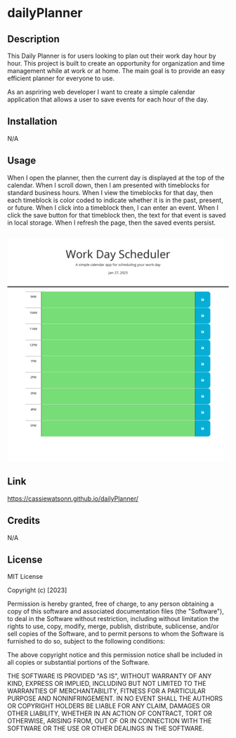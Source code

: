 # dailyPlanner

## Description

This Daily Planner is for users looking to plan out their work day hour by hour. This project is built to create an opportunity for organization and time management while at work or at home. The main goal is to provide an easy efficient planner for everyone to use. 

As an aspriring web developer I want to create a simple calendar application that allows a user to save events for each hour of the day.

## Installation 
N/A

## Usage

When I open the planner, then the current day is displayed at the top of the calendar. When I scroll down, then I am presented with timeblocks for standard business hours. When I view the timeblocks for that day, then each timeblock is color coded to indicate whether it is in the past, present, or future. When I click into a timeblock then, I can enter an event. When I click the save button for that timeblock then, the text for that event is saved in local storage. When I refresh the page, then the saved events persist. 


## ![Daily Planner](./assets/images/Work%20Day%20Scheduler.png)

## Link 

https://cassiewatsonn.github.io/dailyPlanner/



## Credits 
N/A 

## License

MIT License

Copyright (c) [2023]

Permission is hereby granted, free of charge, to any person obtaining a copy
of this software and associated documentation files (the "Software"), to deal
in the Software without restriction, including without limitation the rights
to use, copy, modify, merge, publish, distribute, sublicense, and/or sell
copies of the Software, and to permit persons to whom the Software is
furnished to do so, subject to the following conditions:

The above copyright notice and this permission notice shall be included in all
copies or substantial portions of the Software.

THE SOFTWARE IS PROVIDED "AS IS", WITHOUT WARRANTY OF ANY KIND, EXPRESS OR
IMPLIED, INCLUDING BUT NOT LIMITED TO THE WARRANTIES OF MERCHANTABILITY,
FITNESS FOR A PARTICULAR PURPOSE AND NONINFRINGEMENT. IN NO EVENT SHALL THE
AUTHORS OR COPYRIGHT HOLDERS BE LIABLE FOR ANY CLAIM, DAMAGES OR OTHER
LIABILITY, WHETHER IN AN ACTION OF CONTRACT, TORT OR OTHERWISE, ARISING FROM,
OUT OF OR IN CONNECTION WITH THE SOFTWARE OR THE USE OR OTHER DEALINGS IN THE
SOFTWARE.